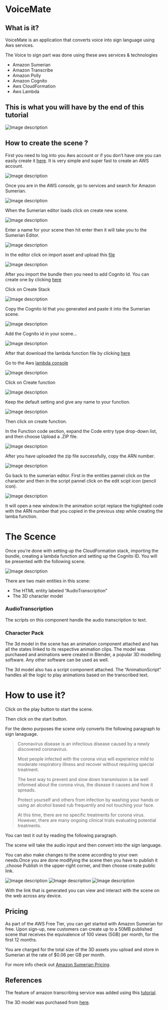 # VoiceMate

## What is it?

VoiceMate is an application that converts voice into sign language using Aws services.

The Voice to sign part was done using these aws services & technologies

- Amazon Sumerian
- Amazon Transcribe
- Amazon Polly
- Amazon Cognito
- Aws CloudFormation
- Aws Lambda

## This is what you will have by the end of this tutorial

![Image description](./Images/Voicemate.png)

## How to create the scene ?

First you need to log into you Aws account or if you don’t have one you can easily create it [here](https://aws.amazon.com/resources/create-account/). It is very simple and super fast to create an AWS account.

![Image description](./Images/Log_in.png)

Once you are in the AWS console, go to services and search for Amazon Sumerian.

![Image description](./Images/Sumerina_Editor.png)


When the Sumerian editor loads click on create new scene.

![Image description](./Images/Create_name.png)

Enter a name for your scene then hit enter then it will take you to the Sumerian Editor.

![Image description](./Images/Import_asset.png)

In the editor click on import asset and upload this [file](https://github.com/bahrain-uob/VoiceMate/blob/master/VoiceMate_v1.1_Bundle.zip)


![Image description](./Images/Upload_bundle.png)

After you import the bundle then you need to add Cognito Id. You can create one by clicking [here](https://console.aws.amazon.com/cloudformation/home?region=us-east-1#/stacks/quickcreate?templateURL=https:%2F%2Fs3.amazonaws.com%2Fsumerian-cfn-templates%2FTranscribeStreamingLexPollyExampleTemplate.yml&stackName=AmazonSumerianTrascribeStreamingStack)

Click on Create Stack

![Image description](./Images/Create_cognito.png)

Copy the Cognito Id that you generated and paste it into the Sumerian scene.

![Image description](./Images/Copy_Cognito.png) 
 
Add the Cognito id in your scene...

![Image description](./Images/Add_cognito.png)

After that download the lambda function file by clicking [here](https://github.com/bahrain-uob/VoiceMate/blob/master/sumerian-text-process-function.zip)

Go to the Aws [lambda console](https://console.aws.amazon.com/lambda/home?region=us-east-1#/functions)

![Image description](./Images/Lambda_console.png)

Click on Create function 

![Image description](./Images/Create_function.png)

Keep the default setting and give any name to your function.

![Image description](./Images/Function_name.png)

Then click on create function.

In the Function code section, expand the Code entry type drop-down list, and then choose Upload a .ZIP file.

![Image description](./Images/Upload_zip.png)

After you have uploaded the zip file successfully, copy the ARN number.

![Image description](./Images/Copy_Arn.png)

Go back to the sumerian editor. First in the entities pannel click on the character and then in the script pannel click on the edit scipt icon (pencil icon).

![Image description](./Images/Edit_code.png)

It will open a new window.In the animation script replace the higlighted code with the ARN number that you copied in the previous step while creating the lamba function.

# The Scence

Once you’re done with setting up the CloudFormation stack, importing the bundle, creating a lambda function and setting up the Cognito ID. You will be presented with the following scene.

![Image description](./Images/Scene.png)

There are two main entities in this scene:

-	The HTML entity labeled “AudioTranscription”
-	The 3D character model

### AudioTranscription

The scripts on this component handle the audio transcription to text. 
  
### Character Pack

The 3d model in the scene has an animation component attached and has all the states linked to its respective animation clips. The model was purchased and animations were created in Blender, a popular 3D modelling software. Any other software can be used as well.

The 3d model also has a script component attached. The “AnimationScript” handles all the logic to play animations based on the transcribed text.




# How to use it?

Click on the play button to start the scene.

Then click on the start button.

For the demo purposes the scene only converts the following paragraph to sign lanaguage.

>Coronavirus disease is an infectious disease caused by a newly discovered coronavirus.
>
>Most people infected with the corona virus will experience mild to moderate respiratory illness and recover without requiring special treatment.
>
>The best way to prevent and slow down transmission is be well informed about the corona virus, the disease it causes and how it spreads.
>
>Protect yourself and others from infection by washing your hands or using an alcohol based rub frequently and not touching your face.
>
>At this time, there are no specific treatments for corona virus. However, there are many ongoing clinical trials evaluating potential treatments.


You can test it out by reading the following paragraph.

The scene will take the audio input and then convert into the sign language.



You can also make changes to the scene according to your own needs.Once you are done modifying the scene then you have to publish it ,choose Publish in the upper-right corner, and then choose create public link.

![Image description](./Images/Publish.png)
![Image description](./Images/Create_link.png)
![Image description](./Images/link.png)

With the link that is generated you can view and interact with the scene on the web across any device.

## Pricing


As part of the AWS Free Tier, you can get started with Amazon Sumerian for free. Upon sign-up, new customers can create up to a 50MB published scene that receives the equivalence of 100 views (5GB) per month, for the first 12 months.

You are charged for the total size of the 3D assets you upload and store in Sumerian at the rate of $0.06 per GB per month.

For more info check out [Amazon Sumerian Pricing](https://aws.amazon.com/sumerian/pricing/).

## References

The feature of amazon transcribing service was added using this [tutorial](https://docs.sumerian.amazonaws.com/articles/hands-free-voice-transcription/).

The 3D model was purchased from [here](https://www.turbosquid.com/3d-models/arab-man-rigged-max/1037750).
